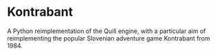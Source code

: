 Kontrabant
==========

A Python reimplementation of the Quill engine, with a particular aim of reimplementing the popular Slovenian adventure game Kontrabant from 1984.